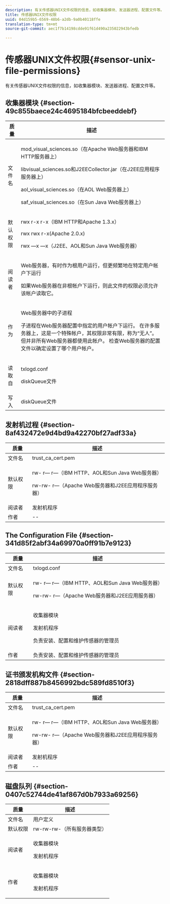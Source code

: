 ```yaml
---
description: 有关传感器UNIX文件权限的信息，如收集器模块、发送器进程、配置文件等。
title: 传感器UNIX文件权限
uuid: 04d159b5-6569-48b6-a2db-9a0b40118ffe
translation-type: tm+mt
source-git-commit: aec1f7b14198cdde91f61d490a235022943bfedb

---
```



# 传感器UNIX文件权限{#sensor-unix-file-permissions}

有关传感器UNIX文件权限的信息，如收集器模块、发送器进程、配置文件等。

## 收集器模块 {#section-49c855baece24c4695184bfcbeeddebf}

<table id="table_0B972ABD2A5342CA8A6FE80EB666298A"> 
 <thead> 
  <tr> 
   <th colname="col1" class="entry"> 质量 </th> 
   <th colname="col2" class="entry"> 描述 </th> 
  </tr>
 </thead>
 <tbody> 
  <tr> 
   <td colname="col1"> <p>文件名 </p> </td> 
   <td colname="col2"> <p>mod_visual_sciences.so（在Apache Web服务器和IBM HTTP服务器上） </p> <p>libvisual_sciences.so和J2EECollector.jar（在J2EE应用程序服务器上） </p> <p>aol_visual_sciences.so（在AOL Web服务器上） </p> <p>saf_visual_sciences.so（在Sun Java Web服务器上） </p> </td> 
  </tr> 
  <tr> 
   <td colname="col1"> <p>默认权限 </p> </td> 
   <td colname="col2"> <p>rwx r-x r-x（IBM HTTP和Apache 1.3.x） </p> <p>rwx rwx r-x(Apache 2.0.x) </p> <p>rwx —x —x（J2EE、AOL和Sun Java Web服务器） </p> </td> 
  </tr> 
  <tr> 
   <td colname="col1"> <p>阅读者 </p> </td> 
   <td colname="col2"> <p>Web服务器，有时作为根用户运行，但更频繁地在特定用户帐户下运行 </p> <p>如果Web服务器在非根帐户下运行，则此文件的权限必须允许该帐户读取它。 </p> </td> 
  </tr> 
  <tr> 
   <td colname="col1"> <p>作为 </p> </td> 
   <td colname="col2"> <p>Web服务器中的子进程 </p> <p>子进程在Web服务器配置中指定的用户帐户下运行。 在许多服务器上，这是一个特殊帐户，其权限非常有限，称为“无人”。 但并非所有Web服务器都使用此帐户。 检查Web服务器的配置文件以确定设置了哪个用户帐户。 </p> </td> 
  </tr> 
  <tr> 
   <td colname="col1"> <p>读取自 </p> </td> 
   <td colname="col2"> <p>txlogd.conf </p> <p>diskQueue文件 </p> </td> 
  </tr> 
  <tr> 
   <td colname="col1"> 写入 </td> 
   <td colname="col2"> diskQueue文件 </td> 
  </tr> 
 </tbody> 
</table>

## 发射机过程 {#section-8af432472e9d4bd9a42270bf27adf33a}

<table id="table_3028CC9640D54016BD8CA7F9CAA34280"> 
 <thead> 
  <tr> 
   <th colname="col1" class="entry"> 质量 </th> 
   <th colname="col2" class="entry"> 描述 </th> 
  </tr>
 </thead>
 <tbody> 
  <tr> 
   <td colname="col1"> 文件名 </td> 
   <td colname="col2"> trust_ca_cert.pem </td> 
  </tr> 
  <tr> 
   <td colname="col1"> <p>默认权限 </p> </td> 
   <td colname="col2"> <p>rw- r— r—（IBM HTTP、AOL和Sun Java Web服务器） </p> <p>rw-rw- r—（Apache Web服务器和J2EE应用程序服务器） </p> </td> 
  </tr> 
  <tr> 
   <td colname="col1"> 阅读者 </td> 
   <td colname="col2"> 发射机程序 </td> 
  </tr> 
  <tr> 
   <td colname="col1"> 作者 </td> 
   <td colname="col2"> -- </td> 
  </tr> 
 </tbody> 
</table>

## The Configuration File {#section-341d85f2abf34a69970a0ff91b7e9123}

<table id="table_79AC614F5435443CB3CFB457B8375704"> 
 <thead> 
  <tr> 
   <th colname="col1" class="entry"> 质量 </th> 
   <th colname="col2" class="entry"> 描述 </th> 
  </tr>
 </thead>
 <tbody> 
  <tr> 
   <td colname="col1"> 文件名 </td> 
   <td colname="col2"> txlogd.conf </td> 
  </tr> 
  <tr> 
   <td colname="col1"> <p>默认权限 </p> </td> 
   <td colname="col2"> <p>rw- r— r—（IBM HTTP、AOL和Sun Java Web服务器） </p> <p>rw-rw- r—（Apache Web服务器和J2EE应用服务器） </p> </td> 
  </tr> 
  <tr> 
   <td colname="col1"> 阅读者 </td> 
   <td colname="col2"> <p>收集器模块 </p> <p>发射机程序 </p> <p>负责安装、配置和维护传感器的管理员 </p> </td> 
  </tr> 
  <tr> 
   <td colname="col1"> 作者 </td> 
   <td colname="col2"> 负责安装、配置和维护传感器的管理员 </td> 
  </tr> 
 </tbody> 
</table>

## 证书颁发机构文件 {#section-2818dff887b8456992bdc589fd8510f3}

<table id="table_ED8BEEEFA91245C3A6645D27B148A5A7"> 
 <thead> 
  <tr> 
   <th colname="col1" class="entry"> 质量 </th> 
   <th colname="col2" class="entry"> 描述 </th> 
  </tr>
 </thead>
 <tbody> 
  <tr> 
   <td colname="col1"> 文件名 </td> 
   <td colname="col2"> trust_ca_cert.pem </td> 
  </tr> 
  <tr> 
   <td colname="col1"> <p>默认权限 </p> </td> 
   <td colname="col2"> <p>rw- r— r—（IBM HTTP、AOL和Sun Java Web服务器） </p> <p>rw-rw- r—（Apache Web服务器和J2EE应用程序服务器） </p> </td> 
  </tr> 
  <tr> 
   <td colname="col1"> 阅读者 </td> 
   <td colname="col2"> 发射机程序 </td> 
  </tr> 
  <tr> 
   <td colname="col1"> 作者 </td> 
   <td colname="col2"> -- </td> 
  </tr> 
 </tbody> 
</table>

## 磁盘队列 {#section-0407c52744de41af867d0b7933a69256}

<table id="table_35DB32228E7443FF90BE24AB14CBE54B"> 
 <thead> 
  <tr> 
   <th colname="col1" class="entry"> 质量 </th> 
   <th colname="col2" class="entry"> 描述 </th> 
  </tr>
 </thead>
 <tbody> 
  <tr> 
   <td colname="col1"> 文件名 </td> 
   <td colname="col2"> 用户定义 </td> 
  </tr> 
  <tr> 
   <td colname="col1"> 默认权限 </td> 
   <td colname="col2"> rw-rw-rw-（所有服务器类型） </td> 
  </tr> 
  <tr> 
   <td colname="col1"> <p>阅读者 </p> </td> 
   <td colname="col2"> <p>收集器模块 </p> <p>发射机程序 </p> </td> 
  </tr> 
  <tr> 
   <td colname="col1"> <p>作者 </p> </td> 
   <td colname="col2"> <p>收集器模块 </p> <p>发射机程序 </p> </td> 
  </tr> 
 </tbody> 
</table>

